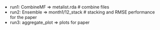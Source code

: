 - run1: CombineMF => metalist.rda # combine files
- run2: Ensemble => month1/12_stack # stacking and RMSE performance for the paper
- run3: aggregate_plot => plots for paper
